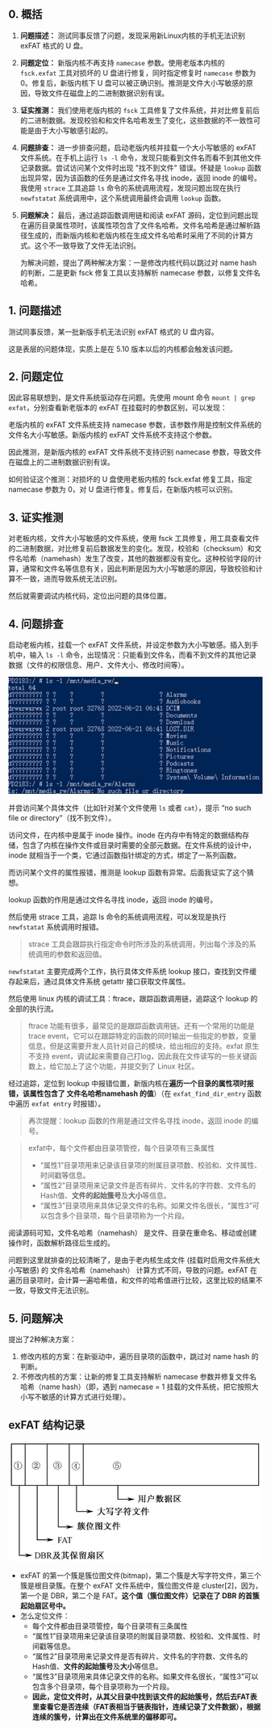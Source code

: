 ## 0. 概括

1. **问题描述：** 测试同事反馈了问题，发现采用新Linux内核的手机无法识别 exFAT 格式的 U 盘。

2. **问题定位：** 新版内核不再支持 `namecase` 参数。使用老版本内核的 `fsck.exfat` 工具对损坏的 U 盘进行修复，同时指定修复时 `namecase` 参数为 0。修复后，新版内核下 U 盘可以被正确识别。推测是文件大小写敏感的原因，导致文件在磁盘上的二进制数据识别有误。

3. **证实推测：** 我们使用老版内核的 `fsck` 工具修复了文件系统，并对比修复前后的二进制数据。发现校验和和文件名哈希发生了变化，这些数据的不一致性可能是由于大小写敏感引起的。

4. **问题排查：** 进一步排查问题，启动老版内核并挂载一个大小写敏感的 exFAT 文件系统。在手机上运行 `ls -l` 命令，发现只能看到文件名而看不到其他文件记录数据。尝试访问某个文件时出现 "找不到文件" 错误。怀疑是 `lookup` 函数出现异常，因为该函数的任务是通过文件名寻找 inode，返回 inode 的编号。我使用 `strace` 工具追踪 `ls` 命令的系统调用流程，发现问题出现在执行 `newfstatat` 系统调用中，这个系统调用最终会调用 `lookup` 函数。

5. **问题解决：** 最后，通过追踪函数调用链和阅读 exFAT 源码，定位到问题出现在遍历目录属性项时，该属性项包含了文件名哈希。文件名哈希是通过解析路径生成的，而新版内核和老版内核在生成文件名哈希时采用了不同的计算方式。这个不一致导致了文件无法识别。

   为解决问题，提出了两种解决方案：一是修改内核代码以跳过对 name hash 的判断，二是更新 fsck 修复工具以支持解析 namecase 参数，以修复文件名哈希。



## 1. 问题描述

测试同事反馈，某一批新版手机无法识别 exFAT 格式的 U 盘内容。

这是表层的问题体现，实质上是在 5.10 版本以后的内核都会触发该问题。

## 2. 问题定位

因此容易联想到，是文件系统驱动存在问题。先使用 mount 命令 `mount | grep exfat`，分别查看新老版本的 exFAT 在挂载时的参数区别，可以发现：

老版内核的 exFAT 文件系统支持 namecase 参数，该参数作用是控制文件系统的文件名大小写敏感。新版内核的 exFAT 文件系统不支持这个参数。

因此推测，是新版内核的 exFAT 文件系统不支持识别 namecase 参数，导致文件在磁盘上的二进制数据识别有误。

如何验证这个推测：对损坏的 U 盘使用老板内核的 fsck.exfat 修复工具，指定 namecase 参数为 0，对 U 盘进行修复。修复后，在新版内核可以识别。



## 3. 证实推测

对老板内核，文件大小写敏感的文件系统，使用 fsck 工具修复，用工具查看文件的二进制数据，对比修复前后数据发生的变化。发现，校验和（checksum）和文件名哈希（namehash）发生了改变，其他的数据都没有变化。这种校验字段的计算，通常和文件名等信息有关，因此判断是因为大小写敏感的原因，导致校验和计算不一致，进而导致系统无法识别。

然后就需要调试内核代码，定位出问题的具体位置。



## 4. 问题排查

启动老板内核，挂载一个 exFAT 文件系统，并设定参数为大小写敏感。插入到手机中，输入 `ls -l` 命令，出现情况：只能看到文件名，而看不到文件的其他记录数据（文件的权限信息、用户、文件大小、修改时间等）。

![image-20230708215029050](exfat项目笔记.assets/image-20230708215029050.png)



并尝访问某个具体文件（比如针对某个文件使用 `ls` 或者 `cat`），提示 “no such file or directory”（找不到文件）。



访问文件，在内核中是属于 inode 操作。inode 在内存中有特定的数据结构存储，包含了内核在操作文件或目录时需要的全部元数据。在文件系统的设计中，inode 就相当于一个类，它通过函数指针绑定的方式，绑定了一系列函数。

而访问某个文件的属性报错，推测是 lookup 函数有异常。后面我证实了这个猜想。

lookup 函数的作用是通过文件名寻找 inode，返回 inode 的编号。



然后使用 strace 工具，追踪 ls 命令的系统调用流程，可以发现是执行 `newfstatat` 系统调用时报错。

> strace 工具会跟踪执行指定命令时所涉及的系统调用，列出每个涉及的系统调用的参数和返回值。

`newfstatat` 主要完成两个工作，执行具体文件系统 lookup 接口，查找到文件缓存起来后，通过具体文件系统 getattr 接口获取文件属性。



然后使用 linux 内核的调试工具：ftrace，跟踪函数调用链，追踪这个 lookup 的全部的执行流。

> ftrace 功能有很多，最常见的是跟踪函数调用链。还有一个常用的功能是 trace event，它可以在跟踪特定的函数的同时输出一些指定的参数，变量信息，但是这需要开发人员针对自己的模块，给出相应的支持。exfat 原生不支持 event，调试起来需要自己打log，因此我在文件读写的一些关键函数上，给它加上了这个功能，并提交到了 Linux 社区。



经过追踪，定位到 lookup 中报错位置，新版内核在**遍历一个目录的属性项时报错，该属性包含了 文件名哈希namehash 的值**）（在 `exfat_find_dir_entry` 函数中遍历 `exfat entry` 时报错）。

> 再次提醒：lookup 函数的作用是通过文件名寻找 inode，返回 inode 的编号。

> exfat中，每个文件都由目录项管控，每个目录项有三条属性
>
> - “属性1”目录项用来记录该目录项的附属目录项数、校验和、文件属性、时间戳等信息。
> - “属性2”目录项用来记录文件是否有碎片、文件名的字符数、文件名的Hash值、**文件的起始簇号**及**大小**等信息。
> - “属性3”目录项用来具体记录文件的名称。如果文件名很长，“属性3”可以包含多个目录项，每个目录项称为一个片段。
>



阅读源码可知，文件名哈希（namehash） 是文件、目录在重命名、移动或创建操作时，函数解析路径后生成的。

问题到这里就排查的比较清晰了，是由于老内核生成文件 (挂载时启用文件系统大小写敏感) 的 文件名哈希（namehash） 计算方式不同，导致的问题。exFAT 在遍历目录项时，会计算一遍哈希值，和文件的哈希值进行比较，这里比较的结果不一致，导致文件无法识别。



## 5. 问题解决

提出了2种解决方案：

1. 修改内核的方案：在新驱动中，遍历目录项的函数中，跳过对 name hash 的判断。
2. 不修改内核的方案：让新的修复工具支持解析 namecase 参数并修复文件名哈希（name hash）（即，遇到 namecase = 1 挂载的文件系统，把它按照大小写不敏感的计算方式进行处理）。



## exFAT 结构记录

![image-20230816002715066](exfat项目笔记.assets/image-20230816002715066.png)



- exFAT 的第一个簇是簇位图文件(bitmap)，第二个簇是大写字符文件，第三个簇是根目录簇。在整个 exFAT 文件系统中，簇位图文件是 cluster[2]，因为，第一个是 DBR，第二个是 FAT。**这个值（簇位图文件）记录在了 DBR 的首簇起始扇区号中。**
- 怎么定位文件：
  - 每个文件都由目录项管控，每个目录项有三条属性
  - “属性1”目录项用来记录该目录项的附属目录项数、校验和、文件属性、时间戳等信息。
  - “属性2”目录项用来记录文件是否有碎片、文件名的字符数、文件名的Hash值、**文件的起始簇号**及**大小**等信息。
  - “属性3”目录项用来具体记录文件的名称。如果文件名很长，“属性3”可以包含多个目录项，每个目录项称为一个片段。
  - **因此，定位文件时，从其父目录中找到该文件的起始簇号，然后去FAT表里查看它是否连续（FAT表相当于链表指针，连续记录了文件数据），根据连续的簇号，计算出在文件系统里的偏移即可。**